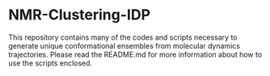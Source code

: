 # NMR-Clustering-IDP
This repository contains many of the codes and scripts necessary to generate unique conformational ensembles from molecular dynamics trajectories. Please read the README.md for more information about how to use the scripts enclosed.
